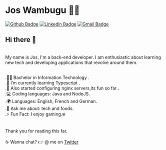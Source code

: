 # Jos Wambugu :man_technologist:

[![Github Badge](https://img.shields.io/badge/-Github-000?style=flat-square&logo=Github&logoColor=white&link=https://github.com/JulianaOnofrio)](https://github.com/wambugucoder)
[![Linkedin Badge](https://img.shields.io/badge/-LinkedIn-blue?style=flat-square&logo=Linkedin&logoColor=white&link=https://www.linkedin.com/in/josphat-wambugu-307b24175/)](https://www.linkedin.com/in/josphat-wambugu-307b24175/)
[![Gmail Badge](https://img.shields.io/badge/-Gmail-c14438?style=flat-square&logo=Gmail&logoColor=white&link=mailto:josphatwambugu77@gmail.com)](mailto:josphatwambugu77@gmail.com/)
<br/>
## Hi there 👋 

<br/>My name is Jos, I'm a back-end developer.
I am enthusiastic about learning new tech and developing applications that revolve around them.

<br/>.👨‍🎓 Bachelor in Information Technology .
<br/>.🌱 I’m currently learning Typescript .
<br/>.🧩 Also started configuring nginx servers,its fun so far .
<br/>.💻 Coding languages: Java and NodeJS.
<br/>.🌍 Languages: English, French and German.
<br/>.💬 Ask me about: tech and foods.
<br/>.⚡ Fun Fact: I enjoy gaming.❄️ 

<br/>Thank you for reading this far.
<br><br>:coffee: Wanna chat? :point_right: @ me on <a href="https://twitter.com/JosWambugu">Twitter</a>
  
